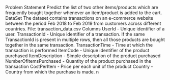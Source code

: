 Problem Statement
Predict the list of two other items/products which are frequently bought together whenever an item/product is added to the cart.
DataSet
The dataset contains transactions on an e-commerce website between the period Feb 2018 to Feb 2019 from customers across different countries.
File: transaction_data.csv
Columns
UserId - Unique identifier of a user.
TransactionId - Unique identifier of a transaction. If the same TransactionId is present in multiple rows, then all those products are bought together in the same transaction.
TransactionTime - Time at which the transaction is performed
ItemCode - Unique identifier of the product purchased
ItemDescription - Simple description of the product purchased
NumberOfItemsPurchased - Quantity of the product purchased in the transaction
CostPerItem - Price per each unit of the product
Country - Country from which the purchase is made.
n
